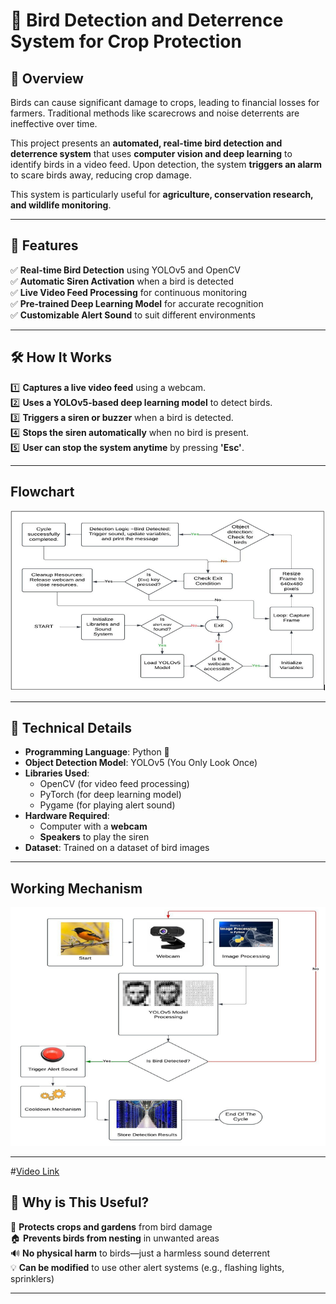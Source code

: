 # 🦅 Bird Detection and Deterrence System for Crop Protection  

## 📌 Overview  
Birds can cause significant damage to crops, leading to financial losses for farmers. Traditional methods like scarecrows and noise deterrents are ineffective over time.  

This project presents an **automated, real-time bird detection and deterrence system** that uses **computer vision and deep learning** to identify birds in a video feed. Upon detection, the system **triggers an alarm** to scare birds away, reducing crop damage.  

This system is particularly useful for **agriculture, conservation research, and wildlife monitoring**.  

---

## 🎯 Features  
✅ **Real-time Bird Detection** using YOLOv5 and OpenCV  
✅ **Automatic Siren Activation** when a bird is detected  
✅ **Live Video Feed Processing** for continuous monitoring  
✅ **Pre-trained Deep Learning Model** for accurate recognition  
✅ **Customizable Alert Sound** to suit different environments  

---

## 🛠️ How It Works  
1️⃣ **Captures a live video feed** using a webcam.  
2️⃣ **Uses a YOLOv5-based deep learning model** to detect birds.  
3️⃣ **Triggers a siren or buzzer** when a bird is detected.  
4️⃣ **Stops the siren automatically** when no bird is present.  
5️⃣ **User can stop the system anytime** by pressing **'Esc'**.  

---

## Flowchart

  ![Alt text](Images/Flowchart.PNG)

  ---

## 🔧 Technical Details  
- **Programming Language**: Python 🐍  
- **Object Detection Model**: YOLOv5 (You Only Look Once)  
- **Libraries Used**:  
  - OpenCV (for video feed processing)  
  - PyTorch (for deep learning model)  
  - Pygame (for playing alert sound)  
- **Hardware Required**:  
  - Computer with a **webcam**  
  - **Speakers** to play the siren  
- **Dataset**: Trained on a dataset of bird images  

---

## Working Mechanism

  ![Alt text](Images/Working_Mechanism.PNG)

  ---
#[Video Link](https://drive.google.com/file/d/1yX0ilasJO9Z3ZYk5PbAekSW0ftmIyNoQ/view?usp=sharing)

## 📌 Why is This Useful?  
🌿 **Protects crops and gardens** from bird damage  
🏠 **Prevents birds from nesting** in unwanted areas  
🔊 **No physical harm** to birds—just a harmless sound deterrent  
💡 **Can be modified** to use other alert systems (e.g., flashing lights, sprinklers)  

---
